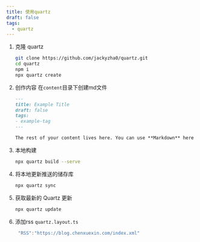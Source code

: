 ```yaml
---
title: 使用quartz
draft: false
tags:
  - quartz
---
```


1. 克隆 quartz

    ```bash
    git clone https://github.com/jackyzha0/quartz.git
    cd quartz
    npm i
    npx quartz create
    ```

2. 创作内容
  在`content`目录下创建md文件

    ```markdown
    ---
    title: Example Title
    draft: false
    tags:
    - example-tag
    ---

    The rest of your content lives here. You can use **Markdown** here :)
    ```

3. 本地构建

    ```bash
    npx quartz build --serve
    ```

4. 将本地更新推送的储存库

    ```bash
    npx quartz sync
    ```

5. 获取最新的 Quartz 更新

    ```bash
    npx quartz update
    ```

6. 添加rss
    `quartz.layout.ts`

    ```ts
     "RSS":"https://blog.chenxuexin.com/index.xml"
    ```
